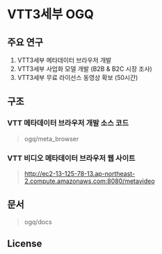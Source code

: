 # VTT3세부 OGQ
## 주요 연구
  1. VTT3세부 메타데이터 브라우저 개발
  2. VTT3세부 사업화 모델 개발 (B2B & B2C 시장 조사)
  3. VTT3세부 무료 라이선스 동영상 확보 (50시간)

  
## 구조

### VTT 메타데이터 브라우저 개발 소스 코드
>ogq/meta_browser

### VTT 비디오 메타데이터 브라우저 웹 사이트
>http://ec2-13-125-78-13.ap-northeast-2.compute.amazonaws.com:8080/metavideo

## 문서
>ogq/docs

## License
